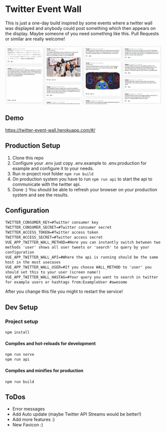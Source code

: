 # Twitter Event Wall

This is just a one-day build inspired by some events where a twitter wall was displayed and anybody could post something which then appears on the display.
Maybe someone of you need something like this. Pull Requests or similar are really welcome!

![Demo picture of googles twitter wall](git/demo.PNG?raw=true "Title")

## Demo
https://twitter-event-wall.herokuapp.com/#/

## Production Setup
1. Clone this repo
2. Configure your .env just copy .env.example to .env.production for example and configure it to your needs.
3. Run in project root folder ```npm run build```
4. On production system you have to run ```npm run api``` to start the api to communicate with the twitter api.
5. Done :) You should be able to refresh your browser on your production system and see the results.

## Configuration
```
TWITTER_CONSUMER_KEY=#Twitter consumer key
TWITTER_CONSUMER_SECRET=#Twitter consumer secret
TWITTER_ACCESS_TOKEN=#Twitter access token
TWITTER_ACCESS_SECRET=#Twitter access secret
VUE_APP_TWITTER_WALL_METHOD=#Here you can instantly switch between two methods 'user' shows all user tweets or 'search' to query by your configuration
VUE_APP_TWITTER_WALL_API=#Where the api is running should be the same host in the most usecases
VUE_APP_TWITTER_WALL_USER=#If you choose WALL_METHOD to 'user' you should set this to your user (screen name!)
VUE_APP_TWITTER_WALL_HASTAG=#Your query you want to search in twitter for example users or hashtags from:ExampleUser #awesome
```
After you change this file you might to restart the service!

## Dev Setup
### Project setup
```
npm install
```

#### Compiles and hot-reloads for development
```
npm run serve
npm run api
```

#### Compiles and minifies for production
```
npm run build
```

## ToDos
- Error messages
- Add Auto update (maybe Twitter API Streams would be better!)
- Add more features :)
- New Favicon :)